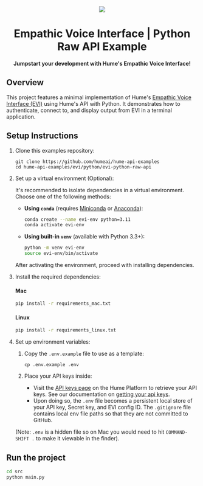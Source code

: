 <div align="center">
  <img src="https://storage.googleapis.com/hume-public-logos/hume/hume-banner.png">
  <h1>Empathic Voice Interface | Python Raw API Example</h1>
  <p>
    <strong>Jumpstart your development with Hume's Empathic Voice Interface!</strong>
  </p>
</div>

## Overview

This project features a minimal implementation of Hume's [Empathic Voice Interface (EVI)](https://dev.hume.ai/docs/empathic-voice-interface-evi/overview) using Hume's API with Python. It demonstrates how to authenticate, connect to, and display output from EVI in a terminal application.

## Setup Instructions

1. Clone this examples repository:

    ```shell
    git clone https://github.com/humeai/hume-api-examples
    cd hume-api-examples/evi/python/evi-python-raw-api
    ```

2. Set up a virtual environment (Optional):
   
    It's recommended to isolate dependencies in a virtual environment. Choose one of the following methods:
   
    - **Using `conda`** (requires [Miniconda](https://docs.anaconda.com/miniconda/) or [Anaconda](https://www.anaconda.com/)):

        ```bash
        conda create --name evi-env python=3.11
        conda activate evi-env
        ```

    - **Using built-in `venv`** (available with Python 3.3+):

        ```bash
        python -m venv evi-env
        source evi-env/bin/activate
        ```

   After activating the environment, proceed with installing dependencies.
  
3. Install the required dependencies:

    #### Mac

    ```bash
    pip install -r requirements_mac.txt
    ```

    #### Linux

    ```bash
    pip install -r requirements_linux.txt
    ```

4. Set up environment variables:

    1. Copy the `.env.example` file to use as a template:

        ```shell
        cp .env.example .env
        ```

    2. Place your API keys inside:

        -  Visit the [API keys page](https://platform.hume.ai/settings/keys) on the Hume Platform to retrieve your API keys. See our documentation on [getting your api keys](https://dev.hume.ai/docs/introduction/api-key).
        - Upon doing so, the `.env` file becomes a persistent local store of your API key, Secret key, and EVI config ID. The `.gitignore` file contains local env file paths so that they are not committed to GitHub.

    (Note: `.env` is a hidden file so on Mac you would need to hit `COMMAND-SHIFT .` to make it viewable in the finder).

## Run the project

```bash
cd src
python main.py
```

